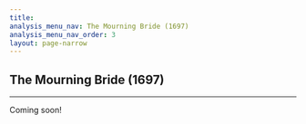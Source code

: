 ```yaml
---
title:
analysis_menu_nav: The Mourning Bride (1697)
analysis_menu_nav_order: 3
layout: page-narrow
---
```


## **The Mourning Bride (1697)**
<hr/>
Coming soon!
